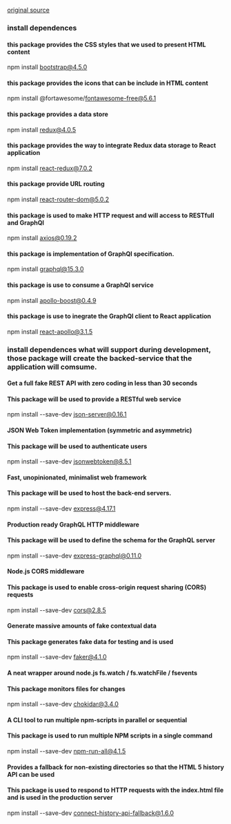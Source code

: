 [original source](https://github.com/Apress/pro-react-16/)
### install dependences
#### this package provides the CSS styles that we used to present HTML content
npm install bootstrap@4.5.0

#### this package provides the icons that can be include in HTML content
npm install @fortawesome/fontawesome-free@5.6.1

#### this package provides a data store
npm install redux@4.0.5

#### this package provides the way to integrate Redux data storage to React application
npm install react-redux@7.0.2

#### this package provide URL routing
npm install react-router-dom@5.0.2

#### this package is used to make HTTP request and will access to RESTfull and GraphQl
npm install axios@0.19.2

#### this package is implementation of GraphQl specification.
npm install graphql@15.3.0

#### this package is use to consume a GraphQl service
npm install apollo-boost@0.4.9

#### this package is use to inegrate the GraphQl client to React application
npm install react-apollo@3.1.5


### install dependences what will support during development, those package will create the backed-service that the application will comsume.

#### Get a full fake REST API with zero coding in less than 30 seconds
#### This package will be used to provide a RESTful web service
npm install --save-dev json-server@0.16.1

#### JSON Web Token implementation (symmetric and asymmetric)
#### This package will be used to authenticate users
npm install --save-dev jsonwebtoken@8.5.1

#### Fast, unopinionated, minimalist web framework
#### This package will be used to host the back-end servers.
npm install --save-dev express@4.17.1

#### Production ready GraphQL HTTP middleware
#### This package will be used to define the schema for the GraphQL server
npm install --save-dev express-graphql@0.11.0

#### Node.js CORS middleware
#### This package is used to enable cross-origin request sharing (CORS) requests
npm install --save-dev cors@2.8.5

#### Generate massive amounts of fake contextual data
#### This package generates fake data for testing and is used
npm install --save-dev faker@4.1.0

#### A neat wrapper around node.js fs.watch / fs.watchFile / fsevents
#### This package monitors files for changes
npm install --save-dev chokidar@3.4.0

#### A CLI tool to run multiple npm-scripts in parallel or sequential
#### This package is used to run multiple NPM scripts in a single command
npm install --save-dev npm-run-all@4.1.5

#### Provides a fallback for non-existing directories so that the HTML 5 history API can be used
#### This package is used to respond to HTTP requests with the index.html file and is used in the production server
npm install --save-dev connect-history-api-fallback@1.6.0
